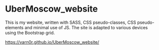 # UberMoscow_website
This is my website, written with SASS, CSS pseudo-classes, CSS pseudo-elements and minimal use of JS.
The site is adapted to various devices using the Bootstrap grid.

https://varn0r.github.io/UberMoscow_website/
